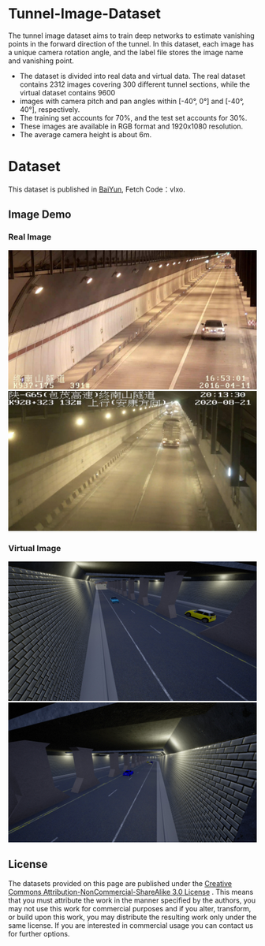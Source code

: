 # Tunnel-Image-Dataset
The tunnel image dataset aims to train deep networks to estimate vanishing points in the forward direction of the tunnel. In this dataset, each image has a unique camera rotation angle, and the label file stores the image name and vanishing point.

- The dataset is divided into real data and virtual data. The real dataset contains 2312 images covering 300 different tunnel sections, while the virtual dataset contains 9600
- images with camera pitch and pan angles within [-40°, 0°] and [-40°, 40°], respectively.
- The training set accounts for 70%, and the test set accounts for 30%.
- These images are available in RGB format and 1920x1080 resolution.
- The average camera height is about 6m.

# Dataset
This dataset is published in [BaiYun](https://pan.baidu.com/s/1xZWOxS_xMR5r_CY5F_Tb1w), Fetch Code：vlxo.
## Image Demo
### Real Image
![](https://github.com/WenTao10/calibration-images/blob/main/000128.jpg)
![](https://github.com/WenTao10/calibration-images/blob/main/000212.jpg)
### Virtual Image
![](https://github.com/WenTao10/calibration-images/blob/main/000079_Route22_Map03.jpg)
![](https://github.com/WenTao10/calibration-images/blob/main/002825_Route17_Map03.jpg)

## License
The datasets provided on this page are published under the [Creative Commons Attribution-NonCommercial-ShareAlike 3.0 License](http://creativecommons.org/licenses/by-nc-sa/3.0/) . This means that you must attribute the work in the manner specified by the authors, you may not use this work for commercial purposes and if you alter, transform, or build upon this work, you may distribute the resulting work only under the same license. If you are interested in commercial usage you can contact us for further options.
